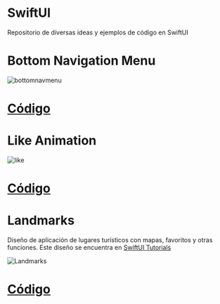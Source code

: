 # SwiftUI
Repositorio de diversas ideas y ejemplos de código en SwiftUI

# Bottom Navigation Menu
![bottomnavmenu](https://firebasestorage.googleapis.com/v0/b/matiasnnr-repository.appspot.com/o/Gifs%2Fbottomnavmenu.gif?alt=media&token=0195418b-6533-4042-9248-28cb66cd323b)

# [Código](https://github.com/matiasnnr/SwiftUI/tree/master/Dise%C3%B1os/BottomMenuBar)

# Like Animation
![like](https://firebasestorage.googleapis.com/v0/b/matiasnnr-repository.appspot.com/o/Gifs%2Flike.gif?alt=media&token=e976518c-64b2-4c85-8ef1-078c216c5e5e)

# [Código](https://github.com/matiasnnr/SwiftUI/tree/master/Animaciones/Like)

# Landmarks
Diseño de aplicación de lugares turísticos con mapas, favoritos y otras funciones. Este diseño se encuentra en [SwiftUI Tutorials](https://developer.apple.com/tutorials/swiftui)

![Landmarks](https://firebasestorage.googleapis.com/v0/b/matiasnnr-repository.appspot.com/o/Landmark%2Flandmark1.png?alt=media&token=bb66eb56-9650-477b-8765-1de639fe3ad9)

# [Código](https://github.com/matiasnnr/SwiftUI/tree/master/Dise%C3%B1os/Landmarks)
